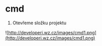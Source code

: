 # cmd
1. Otevřeme složku projektu

![http://developeri.wz.cz/images/cmd1.png](http://developeri.wz.cz/images/cmd1.png)
